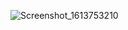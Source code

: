 ![Screenshot_1613753210](https://user-images.githubusercontent.com/32095692/108536669-bf771480-72ed-11eb-894d-0073aa3c7acc.png)
